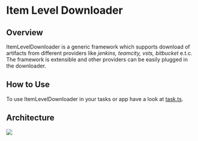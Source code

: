 ﻿# Item Level Downloader

## Overview
ItemLevelDownloader is a generic framework which supports download of artifacts from different providers like *jenkins, teamcity, vsts, bitbucket* e.t.c. The framework is extensible and other providers can be easily plugged in the downloader.

## How to Use
To use ItemLevelDownloader in your tasks or app have a look at [task.ts](src/task.ts).

## Architecture
<img src="https://cdn.rawgit.com/omeshp/ItemLevelDownloader/master/src/sequence.svg" />
